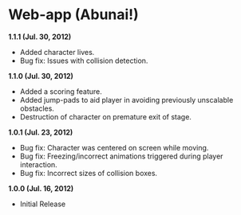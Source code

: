 Web-app (Abunai!)
=======

**1.1.1 (Jul. 30, 2012)**

- Added character lives.
- Bug fix: Issues with collision detection.

**1.1.0 (Jul. 30, 2012)**

- Added a scoring feature.
- Added jump-pads to aid player in avoiding previously unscalable obstacles.
- Destruction of character on premature exit of stage.

**1.0.1 (Jul. 23, 2012)**

- Bug fix: Character was centered on screen while moving.
- Bug fix: Freezing/incorrect animations triggered during player interaction.
- Bug fix: Incorrect sizes of collision boxes.

**1.0.0 (Jul. 16, 2012)**

- Initial Release